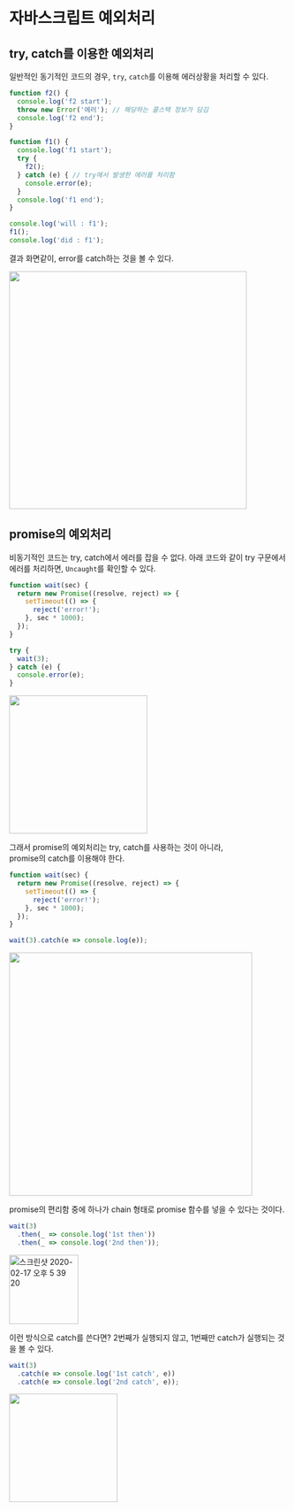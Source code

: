 # 자바스크립트 예외처리

## try, catch를 이용한 예외처리

일반적인 동기적인 코드의 경우, `try`, `catch`를 이용해 에러상황을 처리할 수 있다.

```javascript
function f2() {
  console.log('f2 start');
  throw new Error('에러'); // 해당하는 콜스택 정보가 담김
  console.log('f2 end');
}

function f1() {
  console.log('f1 start');
  try {
    f2();
  } catch (e) { // try에서 발생한 에러를 처리함
    console.error(e);
  }
  console.log('f1 end');
}

console.log('will : f1');
f1();
console.log('did : f1');
```

결과 화면같이, error를 catch하는 것을 볼 수 있다.

<img width="430" alt="" src="https://user-images.githubusercontent.com/26196090/74635781-0fd30800-51aa-11ea-80ae-241818649909.png">


## promise의 예외처리
비동기적인 코드는 try, catch에서 에러를 잡을 수 없다.
아래 코드와 같이 try 구문에서 에러를 처리하면, `Uncaught`를 확인할 수 있다.

```javascript
function wait(sec) {
  return new Promise((resolve, reject) => {
    setTimeout(() => {
      reject('error!');
    }, sec * 1000);
  });
}

try {
  wait(3);
} catch (e) {
  console.error(e);
}
```
<img width="250" alt="" src="https://user-images.githubusercontent.com/26196090/74635972-6b04fa80-51aa-11ea-8311-8bab5cca7162.png">

그래서 promise의 예외처리는 try, catch를 사용하는 것이 아니라,  
promise의 catch를 이용해야 한다.

```javascript
function wait(sec) {
  return new Promise((resolve, reject) => {
    setTimeout(() => {
      reject('error!');
    }, sec * 1000);
  });
}

wait(3).catch(e => console.log(e));
```

<img width="440" alt="" src="https://user-images.githubusercontent.com/26196090/74636250-f7172200-51aa-11ea-9d05-1bf195279259.png">

promise의 편리함 중에 하나가 chain 형태로 promise 함수를 넣을 수 있다는 것이다.
```javascript
wait(3)
  .then(_ => console.log('1st then'))
  .then(_ => console.log('2nd then'));
```

<img width="125" alt="스크린샷 2020-02-17 오후 5 39 20" src="https://user-images.githubusercontent.com/26196090/74636991-735e3500-51ac-11ea-87f1-b44a8b193a2d.png">


이런 방식으로 catch를 쓴다면?
2번째가 실행되지 않고, 1번째만 catch가 실행되는 것을 볼 수 있다.

```javascript
wait(3)
  .catch(e => console.log('1st catch', e))
  .catch(e => console.log('2nd catch', e));
```



<img width="196" alt="" src="https://user-images.githubusercontent.com/26196090/74636768-064a9f80-51ac-11ea-9d26-651967bf5813.png">
